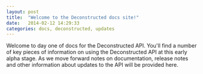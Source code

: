```yaml
---
layout: post
title:  "Welcome to the Deconstructed docs site!"
date:   2014-02-12 14:29:33
categories: docs, deconstructed, updates
---
```


Welcome to day one of docs for the Deconstructed API. You'll find a number of key pieces of information on using the Deconstructed API at this early alpha stage. As we move forward notes on documentation, release notes and other information about updates to the API will be provided here.
